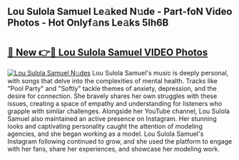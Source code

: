 ## Lou Sulola Samuel Le𝚊ked N𝚞de - Part-foN Video Photos - Hot Onlyf𝚊ns Le𝚊ks 5lh6B

# <h2><a href="http://ab65874.deff.icu/?id=Lou+Sulola+Samuel">🔗 New 👉🔴 Lou Sulola Samuel VIDEO Photos</a></h2>

[![Lou Sulola Samuel N𝚞des](https://i.imgur.com/rIISA9y.gif)](http://ab65874.deff.icu/?id=Lou+Sulola+Samuel)
Lou Sulola Samuel's music is deeply personal, with songs that delve into the complexities of mental health. Tracks like "Pool Party" and "Softly" tackle themes of anxiety, depression, and the desire for connection. She bravely shares her own struggles with these issues, creating a space of empathy and understanding for listeners who grapple with similar challenges. Alongside her YouTube channel, Lou Sulola Samuel also maintained an active presence on Instagram. Her stunning looks and captivating personality caught the attention of modeling agencies, and she began working as a model. Lou Sulola Samuel's Instagram following continued to grow, and she used the platform to engage with her fans, share her experiences, and showcase her modeling work.

